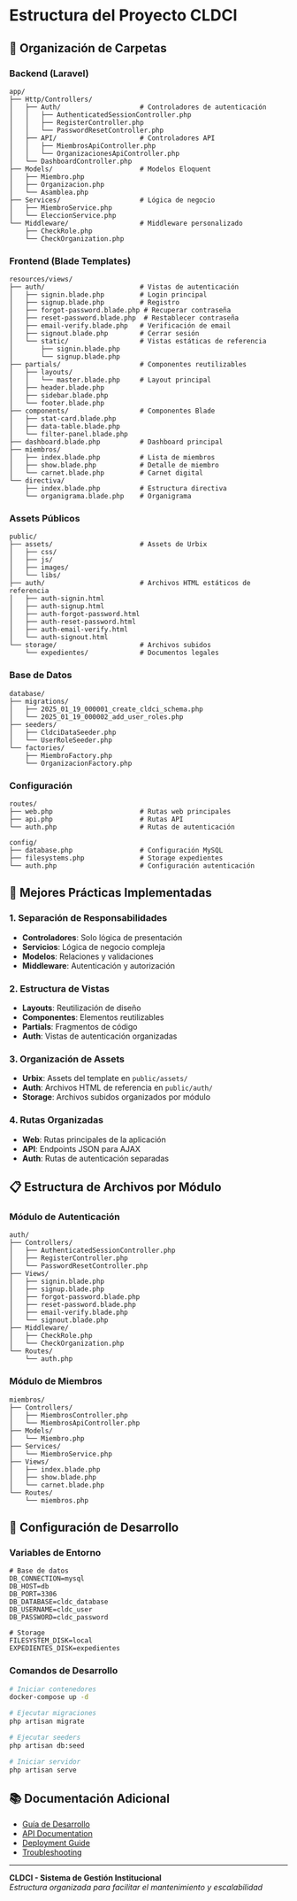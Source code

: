 # Estructura del Proyecto CLDCI

## 📁 Organización de Carpetas

### **Backend (Laravel)**
```
app/
├── Http/Controllers/
│   ├── Auth/                    # Controladores de autenticación
│   │   ├── AuthenticatedSessionController.php
│   │   ├── RegisterController.php
│   │   └── PasswordResetController.php
│   ├── API/                     # Controladores API
│   │   ├── MiembrosApiController.php
│   │   └── OrganizacionesApiController.php
│   └── DashboardController.php
├── Models/                      # Modelos Eloquent
│   ├── Miembro.php
│   ├── Organizacion.php
│   └── Asamblea.php
├── Services/                    # Lógica de negocio
│   ├── MiembroService.php
│   └── EleccionService.php
└── Middleware/                  # Middleware personalizado
    ├── CheckRole.php
    └── CheckOrganization.php
```

### **Frontend (Blade Templates)**
```
resources/views/
├── auth/                        # Vistas de autenticación
│   ├── signin.blade.php         # Login principal
│   ├── signup.blade.php         # Registro
│   ├── forgot-password.blade.php # Recuperar contraseña
│   ├── reset-password.blade.php  # Restablecer contraseña
│   ├── email-verify.blade.php   # Verificación de email
│   ├── signout.blade.php        # Cerrar sesión
│   └── static/                  # Vistas estáticas de referencia
│       ├── signin.blade.php
│       └── signup.blade.php
├── partials/                    # Componentes reutilizables
│   ├── layouts/
│   │   └── master.blade.php     # Layout principal
│   ├── header.blade.php
│   ├── sidebar.blade.php
│   └── footer.blade.php
├── components/                  # Componentes Blade
│   ├── stat-card.blade.php
│   ├── data-table.blade.php
│   └── filter-panel.blade.php
├── dashboard.blade.php          # Dashboard principal
├── miembros/
│   ├── index.blade.php          # Lista de miembros
│   ├── show.blade.php           # Detalle de miembro
│   └── carnet.blade.php         # Carnet digital
└── directiva/
    ├── index.blade.php          # Estructura directiva
    └── organigrama.blade.php    # Organigrama
```

### **Assets Públicos**
```
public/
├── assets/                      # Assets de Urbix
│   ├── css/
│   ├── js/
│   ├── images/
│   └── libs/
├── auth/                        # Archivos HTML estáticos de referencia
│   ├── auth-signin.html
│   ├── auth-signup.html
│   ├── auth-forgot-password.html
│   ├── auth-reset-password.html
│   ├── auth-email-verify.html
│   └── auth-signout.html
└── storage/                     # Archivos subidos
    └── expedientes/             # Documentos legales
```

### **Base de Datos**
```
database/
├── migrations/
│   ├── 2025_01_19_000001_create_cldci_schema.php
│   └── 2025_01_19_000002_add_user_roles.php
├── seeders/
│   ├── CldciDataSeeder.php
│   └── UserRoleSeeder.php
└── factories/
    ├── MiembroFactory.php
    └── OrganizacionFactory.php
```

### **Configuración**
```
routes/
├── web.php                      # Rutas web principales
├── api.php                      # Rutas API
└── auth.php                     # Rutas de autenticación

config/
├── database.php                 # Configuración MySQL
├── filesystems.php              # Storage expedientes
└── auth.php                     # Configuración autenticación
```

## 🎯 **Mejores Prácticas Implementadas**

### **1. Separación de Responsabilidades**
- **Controladores**: Solo lógica de presentación
- **Servicios**: Lógica de negocio compleja
- **Modelos**: Relaciones y validaciones
- **Middleware**: Autenticación y autorización

### **2. Estructura de Vistas**
- **Layouts**: Reutilización de diseño
- **Componentes**: Elementos reutilizables
- **Partials**: Fragmentos de código
- **Auth**: Vistas de autenticación organizadas

### **3. Organización de Assets**
- **Urbix**: Assets del template en `public/assets/`
- **Auth**: Archivos HTML de referencia en `public/auth/`
- **Storage**: Archivos subidos organizados por módulo

### **4. Rutas Organizadas**
- **Web**: Rutas principales de la aplicación
- **API**: Endpoints JSON para AJAX
- **Auth**: Rutas de autenticación separadas

## 📋 **Estructura de Archivos por Módulo**

### **Módulo de Autenticación**
```
auth/
├── Controllers/
│   ├── AuthenticatedSessionController.php
│   ├── RegisterController.php
│   └── PasswordResetController.php
├── Views/
│   ├── signin.blade.php
│   ├── signup.blade.php
│   ├── forgot-password.blade.php
│   ├── reset-password.blade.php
│   ├── email-verify.blade.php
│   └── signout.blade.php
├── Middleware/
│   ├── CheckRole.php
│   └── CheckOrganization.php
└── Routes/
    └── auth.php
```

### **Módulo de Miembros**
```
miembros/
├── Controllers/
│   ├── MiembrosController.php
│   └── MiembrosApiController.php
├── Models/
│   └── Miembro.php
├── Services/
│   └── MiembroService.php
├── Views/
│   ├── index.blade.php
│   ├── show.blade.php
│   └── carnet.blade.php
└── Routes/
    └── miembros.php
```

## 🔧 **Configuración de Desarrollo**

### **Variables de Entorno**
```env
# Base de datos
DB_CONNECTION=mysql
DB_HOST=db
DB_PORT=3306
DB_DATABASE=cldc_database
DB_USERNAME=cldc_user
DB_PASSWORD=cldc_password

# Storage
FILESYSTEM_DISK=local
EXPEDIENTES_DISK=expedientes
```

### **Comandos de Desarrollo**
```bash
# Iniciar contenedores
docker-compose up -d

# Ejecutar migraciones
php artisan migrate

# Ejecutar seeders
php artisan db:seed

# Iniciar servidor
php artisan serve
```

## 📚 **Documentación Adicional**

- [Guía de Desarrollo](docs/DEVELOPMENT.md)
- [API Documentation](docs/API.md)
- [Deployment Guide](docs/DEPLOYMENT.md)
- [Troubleshooting](docs/TROUBLESHOOTING.md)

---

**CLDCI - Sistema de Gestión Institucional**  
*Estructura organizada para facilitar el mantenimiento y escalabilidad*

